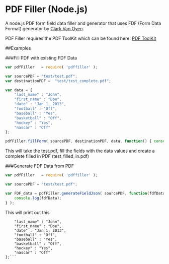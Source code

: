 PDF Filler (Node.js)
======

A node.js PDF form field data filler and generator that uses FDF (Form Data Format) generator by <a target="_blank" href="https://github.com/countable">Clark Van Oyen</a>.

PDF Filler requires the PDF ToolKit which can be found here: <a target="_blank" href="http://www.pdflabs.com/tools/pdftk-the-pdf-toolkit/">PDF ToolKit</a>


##Examples

###Fill PDF with existing FDF Data
````javascript
var pdfFiller   = require( 'pdffiller' );

var sourcePDF = "test/test.pdf";
var destinationPDF =  "test/test_complete.pdf";

var data = {
    "last_name" : "John",
    "first_name" : "Doe",
    "date" : "Jan 1, 2013",
    "football" : "Off",
    "baseball" : "Yes",
    "basketball" : "Off",
    "hockey" : "Yes",
    "nascar" : "Off"
};

pdfFiller.fillForm( sourcePDF, destinationPDF, data, function() { console.log("In callback (we're done)."); } );

````

This will take the test.pdf, fill the fields with the data values
and create a complete filled in PDF (test_filled_in.pdf)


###Generate FDF Data from PDF
````javascript
var pdfFiller   = require( 'pdffiller' );

var sourcePDF = "test/test.pdf";

var FDF_data = pdfFiller.generateFieldJson( sourcePDF, function(fdfData) { 
    console.log(fdfData);
} );

````

This will print out this 
```{
    "last_name" : "John",
    "first_name" : "Doe",
    "date" : "Jan 1, 2013",
    "football" : "Off",
    "baseball" : "Yes",
    "basketball" : "Off",
    "hockey" : "Yes",
    "nascar" : "Off"
};```


